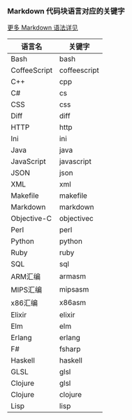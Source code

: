 ### Markdown 代码块语言对应的关键字

[更多 Markdown 语法详见](https://github.com/fightingljm/beautifulMD)

| 语言名       | 关键字       |
| ------------ | ------------ |
| Bash         | bash         |
| CoffeeScript | coffeescript |
| C++          | cpp          |
| C#           | cs           |
| CSS          | css          |
| Diff         | diff         |
| HTTP         | http         |
| Ini          | ini          |
| Java         | java         |
| JavaScript   | javascript   |
| JSON         | json         |
| XML          | xml          |
| Makefile     | makefile     |
| Markdown     | markdown     |
| Objective-C  | objectivec   |
| Perl         | perl         |
| Python       | python       |
| Ruby         | ruby         |
| SQL          | sql          |
| ARM汇编      | armasm       |
| MIPS汇编     | mipsasm      |
| x86汇编      | x86asm       |
| Elixir  | elixir  |
| Elm     | elm     |
| Erlang  | erlang  |
| F#      | fsharp  |
| Haskell | haskell |
| GLSL    | glsl    |
| Clojure | glsl    |
| Clojure | clojure |
| Lisp    | lisp    |

